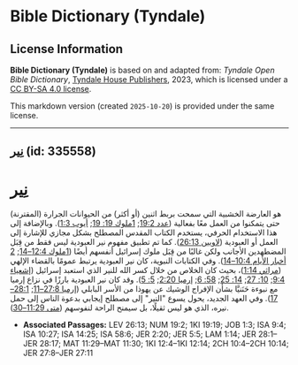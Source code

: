 # Bible Dictionary (Tyndale)

## License Information

**Bible Dictionary (Tyndale)** is based on and adapted from: _Tyndale Open Bible Dictionary_, [Tyndale House Publishers](https://tyndaleopenresources.com/), 2023, which is licensed under a [CC BY-SA 4.0 license](https://creativecommons.org/licenses/by-sa/4.0/legalcode.en).

This markdown version (created `2025-10-20`) is provided under the same license.



--------------------------------

## نِير (id: 335558)

نِير
====

هو العارضة الخشبية التي سمحت بربط اثنين (أو أكثر) من الحيوانات الجرارة (المقترنة) حتى يتمكنوا من العمل معًا بفعالية ([عدد 19:2](https://ref.ly/Num19:2); [1ملوك 19: 19](https://ref.ly/1Kgs19:19); [أيوب 1:3](https://ref.ly/Job1:3)). وبالإضافة إلى هذا الاستخدام الحرفي، يستخدم الكتاب المقدس المصطلح بشكل مجازي للإشارة إلى العمل أو العبودية ([لاويين 26:13](https://ref.ly/Lev26:13)). كما تم تطبيق مفهوم نير العبودية ليس فقط من قِبَل المضطهدين الأجانب ولكن غالبًا من قِبَل ملوك إسرائيل أنفسهم أيضًا ([1ملوك 12:4–14](https://ref.ly/1Kgs12:4-1Kgs12:14); [2 أخبار الأيام 10:4–14](https://ref.ly/2Chr10:4-2Chr10:14)). وفي الكتابات النبوية، كان نير العبودية يرتبط عمومًا بالقضاء الإلهي ([مراثي 1:14](https://ref.ly/Lam1:14))، بحيث كان الخلاص من خلال كسر الله للنير الذي استعبد إسرائيل ([إشعياء 9:4](https://ref.ly/Isa9:4); [10: 27](https://ref.ly/Isa10:27); [14: 25](https://ref.ly/Isa14:25); [58: 6](https://ref.ly/Isa58:6); [إرميا 2:20](https://ref.ly/Jer2:20); [5: 5](https://ref.ly/Jer5:5)). وقد كان نير العبودية بارزًا في نزاع إرميا مع نبوءة حَنَنيَّا بشأن الإفراج الوشيك عن يهوذا من الأسر البابلي ([إرميا 27:8–11](https://ref.ly/Jer27:8-Jer27:11); [28:1–17](https://ref.ly/Jer28:1-Jer28:17)). وفي العهد الجديد، يحول يسوع "النير" إلى مصطلح إيجابي بدعوة الناس إلى حمل نيره، الذي هو ليس ثقيلًا، بل سيمنح الراحة لنفوسهم ([متى 11:29–30](https://ref.ly/Matt11:29-Matt11:30)).

* **Associated Passages:** LEV 26:13; NUM 19:2; 1KI 19:19; JOB 1:3; ISA 9:4; ISA 10:27; ISA 14:25; ISA 58:6; JER 2:20; JER 5:5; LAM 1:14; JER 28:1–JER 28:17; MAT 11:29–MAT 11:30; 1KI 12:4–1KI 12:14; 2CH 10:4–2CH 10:14; JER 27:8–JER 27:11

